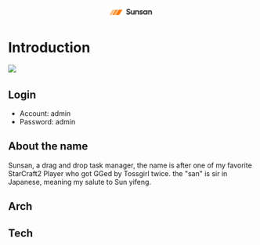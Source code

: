 <div align="center">
<img src="./public/logo-for-readme-temp.png" alt="Alt text" width="100">
</div>

# Introduction

![](./public/sunsan.gif)

## Login

- Account: admin
- Password: admin

## About the name

Sunsan, a drag and drop task manager, the name is after one of my favorite StarCraft2 Player who got GGed by Tossgirl twice. the "san" is sir in Japanese, meaning my salute to Sun yifeng.

## Arch

## Tech
